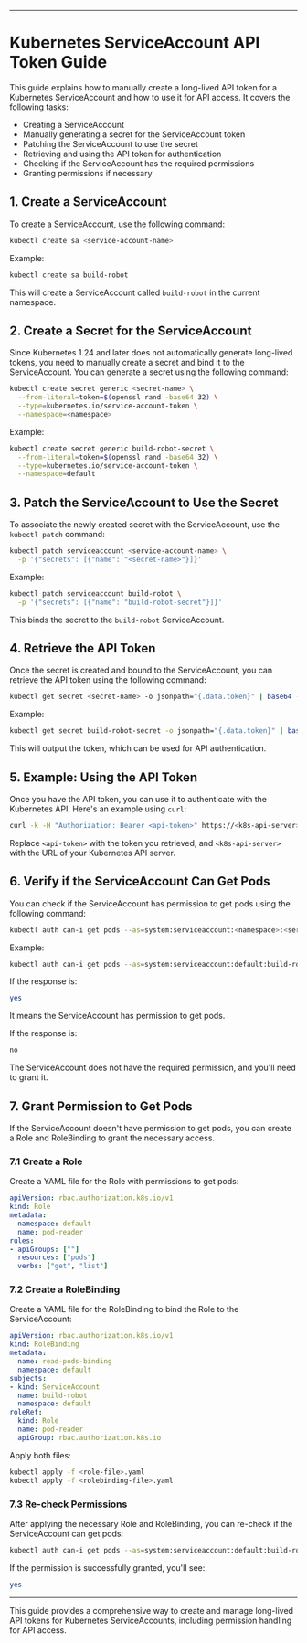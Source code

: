 
---

# Kubernetes ServiceAccount API Token Guide

This guide explains how to manually create a long-lived API token for a Kubernetes ServiceAccount and how to use it for API access. It covers the following tasks:

- Creating a ServiceAccount
- Manually generating a secret for the ServiceAccount token
- Patching the ServiceAccount to use the secret
- Retrieving and using the API token for authentication
- Checking if the ServiceAccount has the required permissions
- Granting permissions if necessary

## 1. Create a ServiceAccount

To create a ServiceAccount, use the following command:

```bash
kubectl create sa <service-account-name>
```

Example:

```bash
kubectl create sa build-robot
```

This will create a ServiceAccount called `build-robot` in the current namespace.

## 2. Create a Secret for the ServiceAccount

Since Kubernetes 1.24 and later does not automatically generate long-lived tokens, you need to manually create a secret and bind it to the ServiceAccount. You can generate a secret using the following command:

```bash
kubectl create secret generic <secret-name> \
  --from-literal=token=$(openssl rand -base64 32) \
  --type=kubernetes.io/service-account-token \
  --namespace=<namespace>
```

Example:

```bash
kubectl create secret generic build-robot-secret \
  --from-literal=token=$(openssl rand -base64 32) \
  --type=kubernetes.io/service-account-token \
  --namespace=default
```

## 3. Patch the ServiceAccount to Use the Secret

To associate the newly created secret with the ServiceAccount, use the `kubectl patch` command:

```bash
kubectl patch serviceaccount <service-account-name> \
  -p '{"secrets": [{"name": "<secret-name>"}]}'
```

Example:

```bash
kubectl patch serviceaccount build-robot \
  -p '{"secrets": [{"name": "build-robot-secret"}]}'
```

This binds the secret to the `build-robot` ServiceAccount.

## 4. Retrieve the API Token

Once the secret is created and bound to the ServiceAccount, you can retrieve the API token using the following command:

```bash
kubectl get secret <secret-name> -o jsonpath="{.data.token}" | base64 --decode
```

Example:

```bash
kubectl get secret build-robot-secret -o jsonpath="{.data.token}" | base64 --decode
```

This will output the token, which can be used for API authentication.

## 5. Example: Using the API Token

Once you have the API token, you can use it to authenticate with the Kubernetes API. Here's an example using `curl`:

```bash
curl -k -H "Authorization: Bearer <api-token>" https://<k8s-api-server>:6443/api/v1/namespaces/default/pods
```

Replace `<api-token>` with the token you retrieved, and `<k8s-api-server>` with the URL of your Kubernetes API server.

## 6. Verify if the ServiceAccount Can Get Pods

You can check if the ServiceAccount has permission to get pods using the following command:

```bash
kubectl auth can-i get pods --as=system:serviceaccount:<namespace>:<service-account-name>
```

Example:

```bash
kubectl auth can-i get pods --as=system:serviceaccount:default:build-robot
```

If the response is:

```bash
yes
```

It means the ServiceAccount has permission to get pods.

If the response is:

```bash
no
```

The ServiceAccount does not have the required permission, and you'll need to grant it.

## 7. Grant Permission to Get Pods

If the ServiceAccount doesn't have permission to get pods, you can create a Role and RoleBinding to grant the necessary access.

### 7.1 Create a Role

Create a YAML file for the Role with permissions to get pods:

```yaml
apiVersion: rbac.authorization.k8s.io/v1
kind: Role
metadata:
  namespace: default
  name: pod-reader
rules:
- apiGroups: [""]
  resources: ["pods"]
  verbs: ["get", "list"]
```

### 7.2 Create a RoleBinding

Create a YAML file for the RoleBinding to bind the Role to the ServiceAccount:

```yaml
apiVersion: rbac.authorization.k8s.io/v1
kind: RoleBinding
metadata:
  name: read-pods-binding
  namespace: default
subjects:
- kind: ServiceAccount
  name: build-robot
  namespace: default
roleRef:
  kind: Role
  name: pod-reader
  apiGroup: rbac.authorization.k8s.io
```

Apply both files:

```bash
kubectl apply -f <role-file>.yaml
kubectl apply -f <rolebinding-file>.yaml
```

### 7.3 Re-check Permissions

After applying the necessary Role and RoleBinding, you can re-check if the ServiceAccount can get pods:

```bash
kubectl auth can-i get pods --as=system:serviceaccount:default:build-robot
```

If the permission is successfully granted, you'll see:

```bash
yes
```

---

This guide provides a comprehensive way to create and manage long-lived API tokens for Kubernetes ServiceAccounts, including permission handling for API access.